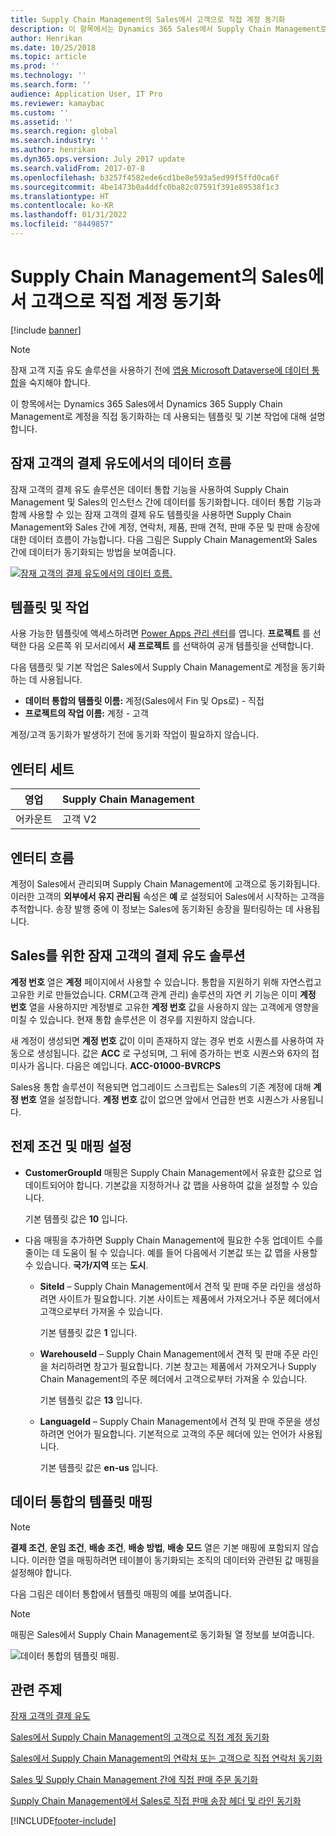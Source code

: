 ```yaml
---
title: Supply Chain Management의 Sales에서 고객으로 직접 계정 동기화
description: 이 항목에서는 Dynamics 365 Sales에서 Supply Chain Management로 계정을 동기화하는 데 사용되는 템플릿 및 기본 작업에 대해 설명합니다.
author: Henrikan
ms.date: 10/25/2018
ms.topic: article
ms.prod: ''
ms.technology: ''
ms.search.form: ''
audience: Application User, IT Pro
ms.reviewer: kamaybac
ms.custom: ''
ms.assetid: ''
ms.search.region: global
ms.search.industry: ''
ms.author: henrikan
ms.dyn365.ops.version: July 2017 update
ms.search.validFrom: 2017-07-8
ms.openlocfilehash: b3257f4582ede6cd1be8e593a5ed99f5ffd0ca6f
ms.sourcegitcommit: 4be1473b0a4ddfc0ba82c07591f391e89538f1c3
ms.translationtype: HT
ms.contentlocale: ko-KR
ms.lasthandoff: 01/31/2022
ms.locfileid: "8449857"
---
```

# <a name="synchronize-accounts-directly-from-sales-to-customers-in-supply-chain-management"></a>Supply Chain Management의 Sales에서 고객으로 직접 계정 동기화

[!include [banner](../includes/banner.md)]



> [!NOTE]
> 잠재 고객 지출 유도 솔루션을 사용하기 전에 [앱용 Microsoft Dataverse에 데이터 통합](/powerapps/administrator/data-integrator)을 숙지해야 합니다.

이 항목에서는 Dynamics 365 Sales에서 Dynamics 365 Supply Chain Management로 계정을 직접 동기화하는 데 사용되는 템플릿 및 기본 작업에 대해 설명합니다.

## <a name="data-flow-in-prospect-to-cash"></a>잠재 고객의 결제 유도에서의 데이터 흐름

잠재 고객의 결제 유도 솔루션은 데이터 통합 기능을 사용하여 Supply Chain Management 및 Sales의 인스턴스 간에 데이터를 동기화합니다.  데이터 통합 기능과 함께 사용할 수 있는 잠재 고객의 결제 유도 템플릿을 사용하면 Supply Chain Management와 Sales 간에 계정, 연락처, 제품, 판매 견적, 판매 주문 및 판매 송장에 대한 데이터 흐름이 가능합니다. 다음 그림은 Supply Chain Management와 Sales 간에 데이터가 동기화되는 방법을 보여줍니다.

[![잠재 고객의 결제 유도에서의 데이터 흐름.](./media/prospect-to-cash-data-flow.png)](./media/prospect-to-cash-data-flow.png)

## <a name="templates-and-tasks"></a>템플릿 및 작업

사용 가능한 템플릿에 액세스하려면 [Power Apps 관리 센터](https://preview.admin.powerapps.com/dataintegration)를 엽니다. **프로젝트** 를 선택한 다음 오른쪽 위 모서리에서 **새 프로젝트** 를 선택하여 공개 템플릿을 선택합니다.

다음 템플릿 및 기본 작업은 Sales에서 Supply Chain Management로 계정을 동기화하는 데 사용됩니다.

- **데이터 통합의 템플릿 이름:**  계정(Sales에서 Fin 및 Ops로) - 직접
- **프로젝트의 작업 이름:** 계정 - 고객

계정/고객 동기화가 발생하기 전에 동기화 작업이 필요하지 않습니다.

## <a name="entity-set"></a>엔터티 세트

| 영업    | Supply Chain Management |
|----------|------------------------|
| 어카운트 | 고객 V2           |

## <a name="entity-flow"></a>엔터티 흐름

계정이 Sales에서 관리되며 Supply Chain Management에 고객으로 동기화됩니다. 이러한 고객의 **외부에서 유지 관리됨** 속성은 **예** 로 설정되어 Sales에서 시작하는 고객을 추적합니다. 송장 발행 중에 이 정보는 Sales에 동기화된 송장을 필터링하는 데 사용됩니다.

## <a name="prospect-to-cash-solution-for-sales"></a>Sales를 위한 잠재 고객의 결제 유도 솔루션

**계정 번호** 열은 **계정** 페이지에서 사용할 수 있습니다. 통합을 지원하기 위해 자연스럽고 고유한 키로 만들었습니다. CRM(고객 관계 관리) 솔루션의 자연 키 기능은 이미 **계정 번호** 열을 사용하지만 계정별로 고유한 **계정 번호**  값을 사용하지 않는 고객에게 영향을 미칠 수 있습니다. 현재 통합 솔루션은 이 경우를 지원하지 않습니다.

새 계정이 생성되면 **계정 번호** 값이 이미 존재하지 않는 경우 번호 시퀀스를 사용하여 자동으로 생성됩니다. 값은 **ACC** 로 구성되며, 그 뒤에 증가하는 번호 시퀀스와 6자의 접미사가 옵니다. 다음은 예입니다. **ACC-01000-BVRCPS**

Sales용 통합 솔루션이 적용되면 업그레이드 스크립트는 Sales의 기존 계정에 대해 **계정 번호** 열을 설정합니다. **계정 번호** 값이 없으면 앞에서 언급한 번호 시퀀스가 사용됩니다.

## <a name="preconditions-and-mapping-setup"></a>전제 조건 및 매핑 설정

- **CustomerGroupId** 매핑은 Supply Chain Management에서 유효한 값으로 업데이트되어야 합니다. 기본값을 지정하거나 값 맵을 사용하여 값을 설정할 수 있습니다.

    기본 템플릿 값은 **10** 입니다.

- 다음 매핑을 추가하면 Supply Chain Management에 필요한 수동 업데이트 수를 줄이는 데 도움이 될 수 있습니다. 예를 들어 다음에서 기본값 또는 값 맵을 사용할 수 있습니다. **국가/지역** 또는 **도시**.

    - **SiteId** – Supply Chain Management에서 견적 및 판매 주문 라인을 생성하려면 사이트가 필요합니다. 기본 사이트는 제품에서 가져오거나 주문 헤더에서 고객으로부터 가져올 수 있습니다.

        기본 템플릿 값은 **1** 입니다.

    - **WarehouseId** – Supply Chain Management에서 견적 및 판매 주문 라인을 처리하려면 창고가 필요합니다. 기본 창고는 제품에서 가져오거나 Supply Chain Management의 주문 헤더에서 고객으로부터 가져올 수 있습니다.

        기본 템플릿 값은 **13** 입니다.

    - **LanguageId** – Supply Chain Management에서 견적 및 판매 주문을 생성하려면 언어가 필요합니다. 기본적으로 고객의 주문 헤더에 있는 언어가 사용됩니다.

        기본 템플릿 값은 **en-us** 입니다.

## <a name="template-mapping-in-data-integration"></a>데이터 통합의 템플릿 매핑

> [!NOTE]
> **결제 조건**, **운임 조건**, **배송 조건**, **배송 방법**, **배송 모드** 열은 기본 매핑에 포함되지 않습니다. 이러한 열을 매핑하려면 테이블이 동기화되는 조직의 데이터와 관련된 값 매핑을 설정해야 합니다.

다음 그림은 데이터 통합에서 템플릿 매핑의 예를 보여줍니다. 

> [!NOTE]
> 매핑은 Sales에서 Supply Chain Management로 동기화될 열 정보를 보여줍니다.

![데이터 통합의 템플릿 매핑.](./media/accounts-direct-template-mapping-data-integrator-1.png)

## <a name="related-topics"></a>관련 주제


[잠재 고객의 결제 유도](prospect-to-cash.md)

[Sales에서 Supply Chain Management의 고객으로 직접 계정 동기화](accounts-template-mapping-direct.md)

[Sales에서 Supply Chain Management의 연락처 또는 고객으로 직접 연락처 동기화](contacts-template-mapping-direct.md)

[Sales 및 Supply Chain Management 간에 직접 판매 주문 동기화](sales-order-template-mapping-direct-two-ways.md)

[Supply Chain Management에서 Sales로 직접 판매 송장 헤더 및 라인 동기화](sales-invoice-template-mapping-direct.md)



[!INCLUDE[footer-include](../../includes/footer-banner.md)]